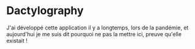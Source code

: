 # Dactylography

J'ai développé cette application il y a longtemps, lors de la pandémie, et aujourd'hui je me suis dit pourquoi ne pas la mettre ici, preuve qu'elle existait !
